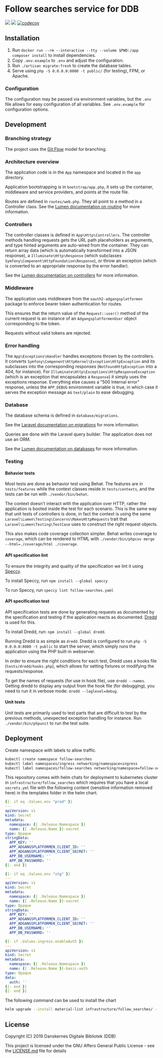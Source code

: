 # Follow searches service for DDB

[![](https://github.com/reload/follow-searches/workflows/Build,%20test,%20and%20deploy/badge.svg)](https://github.com/reload/follow-searches/actions?query=workflow%3A%22Build%2C+test%2C+and+deploy%22)
[![](https://github.com/reload/follow-searches/workflows/Code%20style%20review/badge.svg)](https://github.com/reload/follow-searches/actions?query=workflow%3A%22Code+style+review%22)
[![codecov](https://codecov.io/gh/reload/follow-searches/branch/master/graph/badge.svg)](https://codecov.io/gh/reload/follow-searches)


## Installation

1. Run `docker run --rm --interactive --tty --volume $PWD:/app composer install` to install dependencies.
2. Copy `.env.example` to `.env` and adjust the configuration.
3. Run `./artisan migrate:fresh` to create the database tables.
4. Serve using `php -S 0.0.0.0:8000 -t public/` (for testing), FPM, or
   Apache.

### Configuration

The configuration may be passed via environment variables, but the
`.env` file allows for easy configuration of all variables. See
`.env.example` for configuration options.

## Development

### Branching strategy

The project uses the [Git
Flow](https://nvie.com/posts/a-successful-git-branching-model/) model
for branching.

### Architecture overview

The application code is in the `App` namespace and located in the
`app` directory.

Application bootstrapping is in `bootstrap/app.php`, it sets up the
container, middleware and service providers, and points at the route
file.

Routes are defined in `routes/web.php`. They all point to a method in
a Controller class. See the [Lumen documentation on
routing](https://lumen.laravel.com/docs/routing) for more
information.

### Controllers

The controller classes is defined in `App\Http\Controllers`. The
controller methods handling requests gets the URL path placeholders as
arguments, and type hinted arguments are auto-wired from the container.
They can return array data (which is automatically transformed into a
JSON response), a `Illuminate\Http\Response` (which subclasses
`Symfony\Component\HttpFoundation\Response`), or throw an exception
(which is converted to an appropriate response by the error handler).

See the [Lumen documentation on
controllers](https://lumen.laravel.com/docs/controllers) for more
information.

### Middleware

The application uses middleware from the `oauth2-adgangsplatformen`
package to enforce bearer token authentication for routes.

This ensures that the return value of the `Request::user()` method of
the current request is an instance of an `AdgangsplatformenUser`
object corresponding to the token.

Requests without valid tokens are rejected.

### Error handling

The `App\Exceptions\Handler` handles exceptions thrown by the
controllers. It converts
`Symfony\Component\HttpKernel\Exception\HttpException` and its
subclasses into the corresponding responses (`NotFoundHttpException`
into a 404, for instance). For
`Illuminate\Http\Exceptions\HttpResponseException` (which is an
exception that encapsulates a `Response`) it simply uses the
exceptions response. Everything else causes a "500 Internal error"
response, unless the `APP_DEBUG` environment variable is true, in
which case it serves the exception message as `text/plain` to ease
debugging.

### Database

The database schema is defined in `database/migrations`.

See the [Laravel documentation on
migrations](https://laravel.com/docs/migrations) for more
information.

Queries are done with the Laravel query builder. The application does
not use an ORM.

See the [Lumen documentation on
databases](https://lumen.laravel.com/docs/database) for more
information.

### Testing

#### Behavior tests

Most tests are done as behavior test using Behat. The features are in
`tests/features` while the context classes reside in `tests/contexts`,
and the tests can be run with `./vendor/bin/behat`.

The context doesn't interact with the application over HTTP, rather
the application is booted inside the test for each scenario. This is
the same way that unit tests of controllers is done, in fact the
context is using the same
`Laravel\Lumen\Testing\Concerns\MakesHttpRequests` trait that
`Laravel\Lumen\Testing\TestCase` uses to construct the right request
objects.

This also makes code coverage collection simpler. Behat writes
coverage to `coverage`, which can be rendered to HTML with
`./vendor/bin/phpcov merge --html=./coverage/html ./coverage`.

#### API specification lint

To ensure the integrity and quality of the specification we lint it using
[Speccy](https://github.com/wework/speccy).

To install Speccy, run `npm install --global speccy`

To run Speccy, run `speccy lint follow-searches.yaml`

#### API specification test

API specification tests are done by generating requests as documented
by the specification and testing if the application reacts as
documented. [Dredd](https://dredd.org/en/latest/) is used for this.

To install Dredd, run: `npm install --global dredd`.

Running Dredd is as simple as `dredd`. Dredd is configured to run
`php -S 0.0.0.0:8080 -t public` to start the server, which simply runs the
application using the PHP built-in webserver.

In order to ensure the right conditions for each test, Dredd uses a
hooks file (`tests/dredd/hooks.php`), which allows for setting
fixtures or modifying the requests/response.

To get the names of requests (for use in hook file), use `dredd
--names`. Getting dredd to display any output from the hook file (for
debugging), you need to run it in verbose mode: `dredd
--loglevel=debug`.

#### Unit tests

Unit tests are primarily used to test parts that are difficult to test
by the previous methods, unexpected exception handling for instance.
Run `./vendor/bin/phpunit` to run the test suite.

## Deployment

Create namespace with labels to allow traffic.

```sh
kubectl create namespace follow-searches
kubectl label namespaces/ingress networking/namespace=ingress
kubectl label namespaces/follow-searches networking/namespace=follow-searches
```

This repository comes with helm chats for deployment to kubernetes cluster in `infrastructure/follow_searches` which
requires that you have a local `secrets.yml` file with the following content (sensitive information removed here) in
the templates folder in the helm chart.

```yaml
{{- if eq .Values.env "prod" }}
---
apiVersion: v1
kind: Secret
metadata:
  namespace: {{ .Release.Namespace }}
  name: {{ .Release.Name }}-secret
type: Opaque
stringData:
  APP_KEY: ''
  APP_ADGANGSPLATFORMEN_CLIENT_ID: ''
  APP_ADGANGSPLATFORMEN_CLIENT_SECRET: ''
  APP_DB_USERNAME: ''
  APP_DB_PASSWORD: ''
{{- end }}

{{- if eq .Values.env "stg" }}
---
apiVersion: v1
kind: Secret
metadata:
  namespace: {{ .Release.Namespace }}
  name: {{ .Release.Name }}-secret
type: Opaque
stringData:
  APP_KEY: ''
  APP_ADGANGSPLATFORMEN_CLIENT_ID: ''
  APP_ADGANGSPLATFORMEN_CLIENT_SECRET: ''
  APP_DB_USERNAME: ''
  APP_DB_PASSWORD: ''

{{- if .Values.ingress.enableAuth }}
---
apiVersion: v1
kind: Secret
metadata:
  namespace: {{ .Release.Namespace }}
  name: {{ .Release.Name }}-basic-auth
type: Opaque
data:
  auth: ''
{{- end }}
{{- end }}
```

The following command can be used to install the chart

```sh
helm upgrade --install material-list infrastructure/follow_searches/ --set ingress.domain=prod.followsearches.dandigbib.org
```

## License

Copyright (C) 2019 Danskernes Digitale Bibliotek (DDB)

This project is licensed under the GNU Affero General Public License - see
the [LICENSE.md](LICENSE.md) file for details
